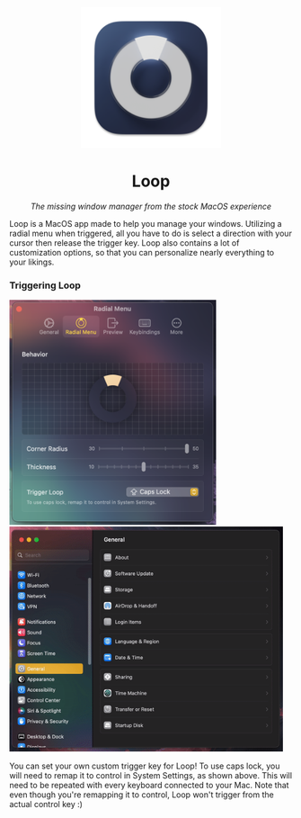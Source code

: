 <div align="center">
	<img src="resources/icon/icon.png" width="250px">
	<h1>Loop</h1>
	<p><em>The missing window manager from the stock MacOS experience</em></p>
</div>

Loop is a MacOS app made to help you manage your windows. Utilizing a radial menu when triggered, all you have to do is select a direction with your cursor then release the trigger key. Loop also contains a lot of customization options, so that you can personalize nearly everything to your likings.

### Triggering Loop

<div align="left">
    <img src="resources/screenshots/Radial Menu.png" height="400px">
    <img src="resources/screenshots/Remap Caps Lock.gif" height="400px">
</div>

You can set your own custom trigger key for Loop! To use caps lock, you will need to remap it to control in System Settings, as shown above. This will need to be repeated with every keyboard connected to your Mac. Note that even though you're remapping it to control, Loop won't trigger from the actual control key :)
